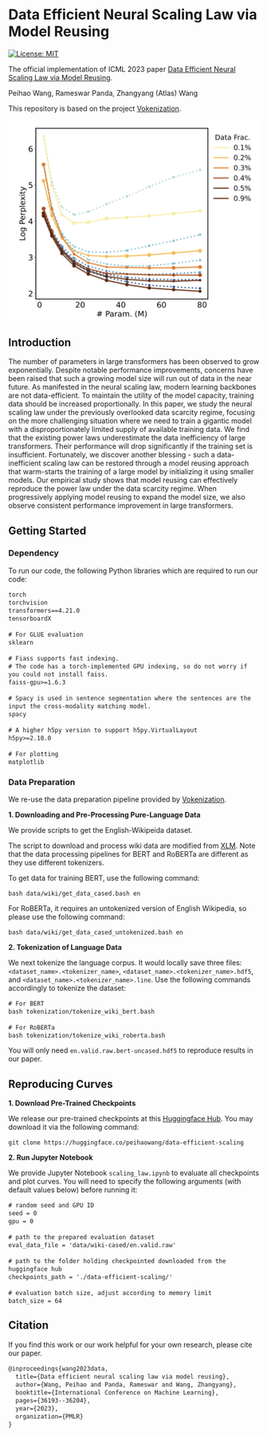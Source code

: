 # Data Efficient Neural Scaling Law via Model Reusing


[![License: MIT](https://img.shields.io/badge/License-MIT-green.svg)](https://opensource.org/licenses/MIT)


The official implementation of ICML 2023 paper [Data Efficient Neural Scaling Law via Model Reusing](https://openreview.net/pdf?id=iXYnIz4RRx).

Peihao Wang, Rameswar Panda, Zhangyang (Atlas) Wang

This repository is based on the project [Vokenization](https://github.com/airsplay/vokenization#vokenization-vokenization).

![](teaser.png)

## Introduction

The number of parameters in large transformers has been observed to grow exponentially. Despite notable performance improvements, concerns have been raised that such a growing model size will run out of data in the near future. As manifested in the neural scaling law, modern learning backbones are not data-efficient. To maintain the utility of the model capacity, training data should be increased proportionally. In this paper, we study the neural scaling law under the previously overlooked data scarcity regime, focusing on the more challenging situation where we need to train a gigantic model with a disproportionately limited supply of available training data. We find that the existing power laws underestimate the data inefficiency of large transformers. Their performance will drop significantly if the training set is insufficient. Fortunately, we discover another blessing - such a data-inefficient scaling law can be restored through a model reusing approach that warm-starts the training of a large model by initializing it using smaller models. Our empirical study shows that model reusing can effectively reproduce the power law under the data scarcity regime. When progressively applying model reusing to expand the model size, we also observe consistent performance improvement in large transformers.

## Getting Started


### Dependency

To run our code, the following Python libraries which are required to run our code:

```
torch
torchvision
transformers==4.21.0
tensorboardX

# For GLUE evaluation
sklearn

# Fiass supports fast indexing.
# The code has a torch-implemented GPU indexing, so do not worry if you could not install faiss.
faiss-gpu>=1.6.3

# Spacy is used in sentence segmentation where the sentences are the input the cross-modality matching model.
spacy

# A higher h5py version to support h5py.VirtualLayout
h5py>=2.10.0

# For plotting
matplotlib
```

### Data Preparation

We re-use the data preparation pipeline provided by [Vokenization](https://github.com/airsplay/vokenization#vokenization-vokenization).

**1. Downloading and Pre-Processing Pure-Language Data**

We provide scripts to get the English-Wikipeida dataset.

The script to download and process wiki data are modified from [XLM](https://github.com/facebookresearch/XLM). Note that the data processing pipelines for BERT and RoBERTa are different as they use different tokenizers.

To get data for training BERT, use the following command:
```
bash data/wiki/get_data_cased.bash en
```

For RoBERTa, it requires an untokenized version of English Wikipedia, so please use the following command:
```
bash data/wiki/get_data_cased_untokenized.bash en
```

**2. Tokenization of Language Data**

We next tokenize the language corpus. It would locally save three files: `<dataset_name>.<tokenizer_name>`, `<dataset_name>.<tokenizer_name>.hdf5`, and `<dataset_name>.<tokenizer_name>.line`.
Use the following commands accordingly to tokenize the dataset:

```
# For BERT
bash tokenization/tokenize_wiki_bert.bash

# For RoBERTa
bash tokenization/tokenize_wiki_roberta.bash 
```

You will only need `en.valid.raw.bert-uncased.hdf5` to reproduce results in our paper.

## Reproducing Curves

**1. Download Pre-Trained Checkpoints**

We release our pre-trained checkpoints at this [Huggingface Hub](https://huggingface.co/peihaowang/data-efficient-scaling). You may download it via the following command:
```
git clone https://huggingface.co/peihaowang/data-efficient-scaling
```

**2. Run Jupyter Notebook**

We provide Jupyter Notebook `scaling_law.ipynb` to evaluate all checkpoints and plot curves. You will need to specify the following arguments (with default values below) before running it:
```
# random seed and GPU ID
seed = 0 
gpu = 0

# path to the prepared evaluation dataset
eval_data_file = 'data/wiki-cased/en.valid.raw'

# path to the folder holding checkpointed downloaded from the huggingface hub
checkpoints_path = './data-efficient-scaling/'

# evaluation batch size, adjust according to memory limit
batch_size = 64
```

## Citation

If you find this work or our work helpful for your own research, please cite our paper.

```
@inproceedings{wang2023data,
  title={Data efficient neural scaling law via model reusing},
  author={Wang, Peihao and Panda, Rameswar and Wang, Zhangyang},
  booktitle={International Conference on Machine Learning},
  pages={36193--36204},
  year={2023},
  organization={PMLR}
}
```
